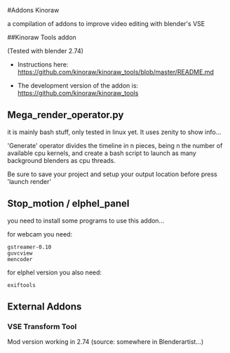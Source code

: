 #Addons Kinoraw

a compilation of addons to improve video editing with blender's VSE


##Kinoraw Tools addon

(Tested with blender 2.74)

* Instructions here:
https://github.com/kinoraw/kinoraw_tools/blob/master/README.md

* The development version of the addon is: 
https://github.com/kinoraw/kinoraw_tools


## Mega_render_operator.py

it is mainly bash stuff, only tested in linux yet. It uses zenity to show info...

'Generate' operator divides the timeline in n pieces, being n the number of available cpu kernels, and create a bash script to launch as many background blenders as cpu threads. 

Be sure to save your project and setup your output location before press 'launch render'

## Stop_motion / elphel_panel

you need to install some programs to use this addon...

for webcam you need:

    gstreamer-0.10
    guvcview
    mencoder

for elphel version you also need:

    exiftools


## External Addons

### VSE Transform Tool

Mod version working in 2.74  (source: somewhere in Blenderartist...)
